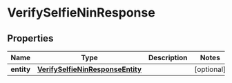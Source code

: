 

# VerifySelfieNinResponse


## Properties

| Name | Type | Description | Notes |
|------------ | ------------- | ------------- | -------------|
|**entity** | [**VerifySelfieNinResponseEntity**](VerifySelfieNinResponseEntity.md) |  |  [optional] |



